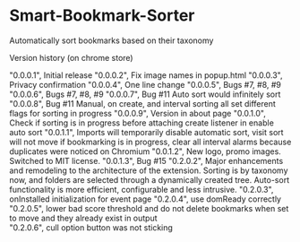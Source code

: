 Smart-Bookmark-Sorter
=====================

Automatically sort bookmarks based on their taxonomy

Version history (on chrome store)

"0.0.0.1", Initial release
"0.0.0.2", Fix image names in popup.html
"0.0.0.3", Privacy confirmation
"0.0.0.4", One line change
"0.0.0.5", Bugs #7, #8, #9
"0.0.0.6", Bugs #7, #8, #9
"0.0.0.7", Bug #11 Auto sort would infinitely sort
"0.0.0.8", Bug #11 Manual, on create, and interval sorting all set different flags for sorting in progress
"0.0.0.9", Version in about page
"0.0.1.0", Check if sorting is in progress before attaching create listener in enable auto sort
"0.0.1.1", Imports will temporarily disable automatic sort, visit sort will not move if bookmarking is in progress, clear all interval alarms because duplicates were noticed on Chromium
"0.0.1.2", New logo, promo images. Switched to MIT license.
"0.0.1.3", Bug #15
"0.2.0.2", Major enhancements and remodeling to the architecture of the extension. Sorting is by taxonomy now, and folders are selected through a dynamically created tree. Auto-sort functionality is more efficient, configurable and less intrusive.
"0.2.0.3", onInstalled initialization for event page
"0.2.0.4", use domReady correctly
"0.2.0.5", lower bad score threshold and do not delete bookmarks when set to move and they already exist in output\
"0.2.0.6", cull option button was not sticking